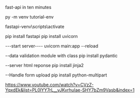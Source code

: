 fast-api in ten minutes

py -m venv tutorial-env

fastapi-venv\scripts\activate

pip install fastapi
pip install uvicorn

---start server----
uvicorn main:app --reload

--data validation module with class
pip install pydantic

--server html reponse
pip install jinja2

--Handle form upload
pip install python-multipart


  

  https://www.youtube.com/watch?v=CVzZ-YqxdEk&list=PL0lYY7rL__yJKvrhuIae-SHY7bZm9Vasb&index=1